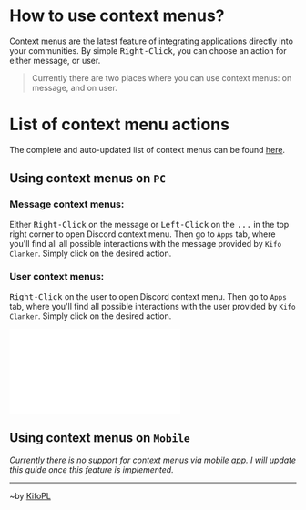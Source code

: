 # How to use context menus?
Context menus are the latest feature of integrating applications directly into your communities. By simple <kbd>Right-Click</kbd>, you can choose an action for either message, or user.

> Currently there are two places where you can use context menus: on message, and on user.

# List of context menu actions
The complete and auto-updated list of context menus can be found [here](https://kifopl.github.io/kifo-clanker/commandList#todo-fix-this-link).

## Using context menus on `PC`

### Message context menus:
Either <kbd>Right-Click</kbd> on the message or <kbd>Left-Click</kbd> on the <kbd>...</kbd> in the top right corner to open Discord context menu. Then go to `Apps` tab, where you'll find all all possible interactions with the message provided by `Kifo Clanker`. Simply click on the desired action.

### User context menus:
<kbd>Right-Click</kbd> on the user to open Discord context menu. Then go to `Apps` tab, where you'll find all possible interactions with the user provided by `Kifo Clanker`. Simply click on the desired action.

![TODO add image](https.gwegw.pl)

## Using context menus on `Mobile`
*Currently there is no support for context menus via mobile app. I will update this guide once this feature is implemented.*
<hr/>

~by [KifoPL](https://bio.link/KifoPL)